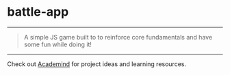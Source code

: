 # battle-app

---

> A simple JS game built to to reinforce core fundamentals and have some fun while doing it!

---

Check out [Academind](https://academind.com/) for project ideas and learning resources.
